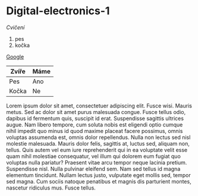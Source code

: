 # Digital-electronics-1
*Cvičení*

1. pes
2. kočka

[Google](https://www.google.com)

Zvíře|Máme
-------- | ----------
Pes | Ano
Kočka | Ne

Lorem ipsum dolor sit amet, consectetuer adipiscing elit. Fusce wisi. Mauris metus. Sed ac dolor sit amet purus malesuada congue. Fusce tellus odio, dapibus id fermentum quis, suscipit id erat. Suspendisse sagittis ultrices augue. Nam libero tempore, cum soluta nobis est eligendi optio cumque nihil impedit quo minus id quod maxime placeat facere possimus, omnis voluptas assumenda est, omnis dolor repellendus. Nulla non lectus sed nisl molestie malesuada. Mauris dolor felis, sagittis at, luctus sed, aliquam non, tellus. Quis autem vel eum iure reprehenderit qui in ea voluptate velit esse quam nihil molestiae consequatur, vel illum qui dolorem eum fugiat quo voluptas nulla pariatur? Praesent vitae arcu tempor neque lacinia pretium. Suspendisse nisl. Nulla pulvinar eleifend sem. Nam sed tellus id magna elementum tincidunt. Nullam lectus justo, vulputate eget mollis sed, tempor sed magna. Cum sociis natoque penatibus et magnis dis parturient montes, nascetur ridiculus mus. Fusce tellus. 
